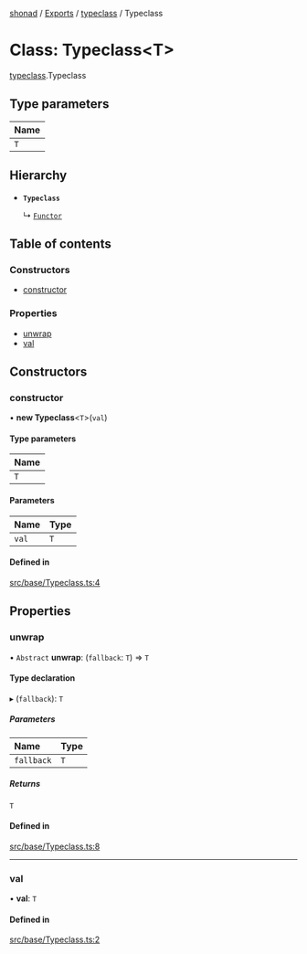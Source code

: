 [shonad](../README.md) / [Exports](../modules.md) / [typeclass](../modules/typeclass.md) / Typeclass

# Class: Typeclass<T\>

[typeclass](../modules/typeclass.md).Typeclass

## Type parameters

| Name |
| :------ |
| `T` |

## Hierarchy

- **`Typeclass`**

  ↳ [`Functor`](functor.Functor.md)

## Table of contents

### Constructors

- [constructor](typeclass.Typeclass.md#constructor)

### Properties

- [unwrap](typeclass.Typeclass.md#unwrap)
- [val](typeclass.Typeclass.md#val)

## Constructors

### constructor

• **new Typeclass**<`T`\>(`val`)

#### Type parameters

| Name |
| :------ |
| `T` |

#### Parameters

| Name | Type |
| :------ | :------ |
| `val` | `T` |

#### Defined in

[src/base/Typeclass.ts:4](https://github.com/jonlaing/shonad/blob/299d147/src/base/Typeclass.ts#L4)

## Properties

### unwrap

• `Abstract` **unwrap**: (`fallback`: `T`) => `T`

#### Type declaration

▸ (`fallback`): `T`

##### Parameters

| Name | Type |
| :------ | :------ |
| `fallback` | `T` |

##### Returns

`T`

#### Defined in

[src/base/Typeclass.ts:8](https://github.com/jonlaing/shonad/blob/299d147/src/base/Typeclass.ts#L8)

___

### val

• **val**: `T`

#### Defined in

[src/base/Typeclass.ts:2](https://github.com/jonlaing/shonad/blob/299d147/src/base/Typeclass.ts#L2)
